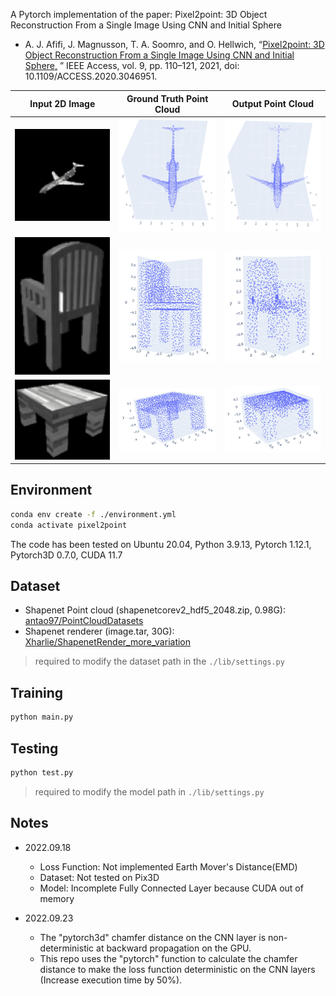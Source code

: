 A Pytorch implementation of the paper: Pixel2point: 3D Object Reconstruction From a Single Image Using CNN and Initial
Sphere

- A. J. Afifi, J. Magnusson, T. A. Soomro, and O. Hellwich,
  “[Pixel2point: 3D Object Reconstruction From a Single Image Using CNN and Initial Sphere,](https://ieeexplore.ieee.org/document/9305196)
  ” IEEE Access, vol. 9, pp. 110–121, 2021, doi: 10.1109/ACCESS.2020.3046951.

|                            Input 2D Image                            |                       Ground Truth Point Cloud                       |                          Output Point Cloud                          |
| :------------------------------------------------------------------: | :------------------------------------------------------------------: | :------------------------------------------------------------------: |
| <img src="./static/airplane/chrome_cuTZ4RntEn.png" width="205"/> | <img src="./static/airplane/chrome_5cB3gbwb64.png" width="205"/> | <img src="./static/airplane/chrome_r5UX3VIGP2.png" width="205"/> |
| <img src="./static/chair/chrome_5d7roP6GNt.png" width="205"/> | <img src="./static/chair/chrome_NaiM1nHE9U.png" width="205"/> | <img src="./static/chair/chrome_hO2gCM0saQ.png" width="205"/> |
| <img src="./static/table/chrome_fLUuWibkLL.png" width="205"/> | <img src="./static/table/chrome_HrwTifoCjR.png" width="205"/> | <img src="./static/table/chrome_kaUwuJTKTG.png" width="205"/> |

## Environment

``` bash
conda env create -f ./environment.yml
conda activate pixel2point
```

The code has been tested on Ubuntu 20.04, Python 3.9.13, Pytorch 1.12.1, Pytorch3D 0.7.0, CUDA 11.7

## Dataset

- Shapenet Point cloud (shapenetcorev2_hdf5_2048.zip,
  0.98G): [antao97/PointCloudDatasets](https://github.com/antao97/PointCloudDatasets)
- Shapenet renderer (image.tar,
  30G): [Xharlie/ShapenetRender_more_variation](https://github.com/Xharlie/ShapenetRender_more_variation)

> required to modify the dataset path in the `./lib/settings.py`

## Training

``` bash
python main.py
```

## Testing

```bash
python test.py
```

> required to modify the model path in `./lib/settings.py`

## Notes

- 2022.09.18
    - Loss Function: Not implemented Earth Mover's Distance(EMD)
    - Dataset: Not tested on Pix3D
    - Model: Incomplete Fully Connected Layer because CUDA out of memory

- 2022.09.23
    - The "pytorch3d" chamfer distance on the CNN layer is non-deterministic at backward propagation on the GPU.
    - This repo uses the "pytorch" function to calculate the chamfer distance to make the loss function deterministic on the CNN layers (Increase execution time by 50%).
